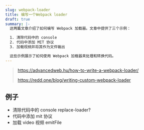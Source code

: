 ```yaml
---
slug: webpack-loader
title: 编写一个Webpack loader
draft: true
summary: |-
  这两篇文章介绍了如何编写 Webpack 加载器。文章中提供了三个示例：

  1. 清除代码中的 console
  2. 代码中添加 MIT 协议
  3. 加载视频并将其作为文件输出

  这些示例展示了如何使用 Webpack 加载器来处理和转换代码。
---
```


> https://advancedweb.hu/how-to-write-a-webpack-loader/
>
> https://redd.one/blog/writing-custom-webpack-loader

## 例子

- 清除代码中的 console replace-loader?
- 代码中添加 mit 协议
- 加载 video 视频 emitFile
